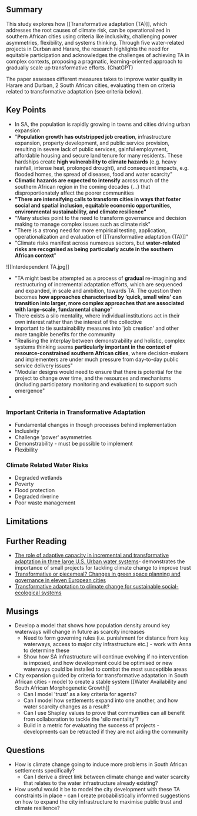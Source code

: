 ## Summary
This study explores how [[Transformative adaptation (TA)]], which addresses the root causes of climate risk, can be operationalized in southern African cities using criteria like inclusivity, challenging power asymmetries, flexibility, and systems thinking. Through five water-related projects in Durban and Harare, the research highlights the need for equitable participation and acknowledges the challenges of achieving TA in complex contexts, proposing a pragmatic, learning-oriented approach to gradually scale up transformative efforts. (ChatGPT)

The paper assesses different measures takes to improve water quality in Harare and Durban, 2 South African cities, evaluating them on criteria related to transformative adaptation (see criteria below).
## Key Points

- In SA, the population is rapidly growing in towns and cities driving urban expansion
- "**Population growth has outstripped job creation**, infrastructure expansion, property development, and public service provision, resulting in severe lack of public services, gainful employment, affordable housing and secure land tenure for many residents. These hardships create **high vulnerability to climate hazards** (e.g. heavy rainfall, intense heat, prolonged drought), and consequent impacts, e.g. flooded homes, the spread of diseases, food and water scarcity"
- **Climatic hazards are expected to intensify** across much of the southern African region in the coming decades {...} that disproportionately affect the poorer communities
- **"There are intensifying calls to transform cities in ways that foster social and spatial inclusion, equitable economic opportunities, environmental sustainability, and climate resilience"**
- "Many studies point to the need to transform governance and decision making to manage complex issues such as climate risk"
- "There is a strong need for more empirical testing, application, operationalization and evaluation of [[Transformative adaptation (TA)]]"
- "Climate risks manifest across numerous sectors, but **water-related risks are recognised as being particularly acute in the southern African context**"

![[Interdependent TA.jpg]]

- "TA might best be attempted as a process of **gradual** re-imagining and restructuring of incremental adaptation efforts, which are sequenced and expanded, in scale and ambition, towards TA. The question then becomes **how approaches characterised by ‘quick, small wins’ can transition into larger, more complex approaches that are associated with large-scale, fundamental change**"
- There exists a silo mentality, where individual institutions act in their own interest rather than the interest of the collective
- Important to tie sustainability measures into 'job creation' and other more tangible benefits for the community
- "Realising the interplay between demonstrability and holistic, complex systems thinking seems **particularly important in the context of resource-constrained southern African cities**, where decision-makers and implementers are under much pressure from day-to-day public service delivery issues"
- "Modular designs would need to ensure that there is potential for the project to change over time, and the resources and mechanisms (including participatory monitoring and evaluation) to support such emergence"
- 
### Important Criteria in Transformative Adaptation

- Fundamental changes in though processes behind implementation
- Inclusivity
- Challenge 'power' asymmetries 
- Demonstrability - must be possible to implement 
- Flexibility
### Climate Related Water Risks

- Degraded wetlands
- Poverty
- Flood protection
- Degraded riverine
- Poor waste management
## Limitations

## Further Reading

 - [The role of adaptive capacity in incremental and transformative adaptation in three large U.S. Urban water systems](https://www.sciencedirect.com/science/article/pii/S0959378023000158)- demonstrates the importance of small projects for tackling climate change to improve trust
 - [Transformative or piecemeal? Changes in green space planning and governance in eleven European cities](https://www.tandfonline.com/doi/full/10.1080/09654313.2022.2139594)
 - [Transformative adaptation to climate change for sustainable social-ecological systems](https://www.sciencedirect.com/science/article/pii/S1462901119305337)
## Musings

- Develop a model that shows how population density around key waterways will change in future as scarcity increases
	- Need to form governing rules (i.e. punishment for distance from key waterways, access to major city infrastructure etc.) - work with Anna to determine these
	- Show how SA infrastructure will continue evolving if no intervention is imposed, and how development could be optimised or new waterways could be installed to combat the most susceptible areas
- City expansion guided by criteria for transformative adaptation in South African cities - model to create a stable system [[Water Availability and South African Morphogenetic Growth]]
	- Can I model 'trust' as a key criteria for agents?
	- Can I model how settlements expand into one another, and how water scarcity changes as a result?
	- Can I use Shapley values to prove that communities can all benefit from collaboration to tackle the 'silo mentality'?
	- Build in a metric for evaluating the success of projects - developments can be retracted if they are not aiding the community
## Questions

- How is climate change going to induce more problems in South African settlements specifically?
	- Can I derive a direct link between climate change and water scarcity that relates to the water infrastructure already existing?
- How useful would it be to model the city development with these TA constraints in place - can I create probabilistically informed suggestions on how to expand the city infrastructure to maximise public trust and climate resilience?